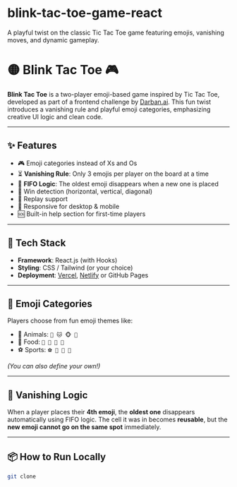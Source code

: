 # blink-tac-toe-game-react
A playful twist on the classic Tic Tac Toe game featuring emojis, vanishing moves, and dynamic gameplay.

# 🟡 Blink Tac Toe 🎮

**Blink Tac Toe** is a two-player emoji-based game inspired by Tic Tac Toe, developed as part of a frontend challenge by [Darban.ai](https://darban.ai). This fun twist introduces a vanishing rule and playful emoji categories, emphasizing creative UI logic and clean code.

---

## ✨ Features

- 🎮 Emoji categories instead of Xs and Os
- ⏳ **Vanishing Rule**: Only 3 emojis per player on the board at a time
- 🔁 **FIFO Logic**: The oldest emoji disappears when a new one is placed
- 🎯 Win detection (horizontal, vertical, diagonal)
- 🔄 Replay support
- 📱 Responsive for desktop & mobile
- 🆘 Built-in help section for first-time players

---

## 🚀 Tech Stack

- **Framework**: React.js (with Hooks)
- **Styling**: CSS / Tailwind (or your choice)
- **Deployment**: [Vercel](https://vercel.com), [Netlify](https://netlify.com) or GitHub Pages

---

## 🎨 Emoji Categories

Players choose from fun emoji themes like:

- 🐶 Animals: `🐶 🐱 🐵 🐰`
- 🍕 Food: `🍕 🍟 🍔 🍩`
- ⚽ Sports: `⚽ 🏀 🏈 🎾`

*(You can also define your own!)*

---

## 🧠 Vanishing Logic

When a player places their **4th emoji**, the **oldest one** disappears automatically using FIFO logic. The cell it was in becomes **reusable**, but the **new emoji cannot go on the same spot** immediately.

---

## 📦 How to Run Locally

```bash
git clone
